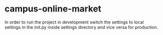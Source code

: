 # campus-online-market
In order to run the project in development switch the settings to local settings in the init.py inside settings directory and vice versa for production.
